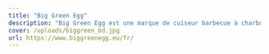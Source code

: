 ```yaml
---
title: "Big Green Egg"
description: "Big Green Egg est une marque de cuiseur barbecue à charbon de bois en céramique. L'Oeuf est un appareil de cuisson polyvalent capable de servir de gril , de four ou de fumoir."
cover: /uploads/biggreen_bd.jpg
url: https://www.biggreenegg.eu/fr/
---
```

